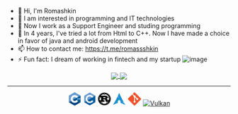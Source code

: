 - 👋 Hi, I'm Romashkin
- 👀 I am interested in programming and IT technologies
- 🌱 Now I work as a Support Engineer and studing programming
- 💞️ In 4 years, I've tried a lot from Html to C++. Now I have made a choice in favor of java and android development
- 📫 How to contact me: https://t.me/romassshkin
- ⚡ Fun fact: I dream of working in fintech and my startup
![image](https://github.com/RomashkinYer/RomashkinYer/assets/131952422/25c1e1ab-aabd-4897-ab33-ab2ff50ac494)

<p align="center">
	<a href="https://github.com/RomashkinYer?tab=repositories">
		<img align="center" height="195" src="https://github-readme-stats.vercel.app/api?username=C4e10VeK&count_private=false&show_icons=true&theme=gruvbox&rank_icon=github" />
		<img align="center" height="195" src="https://github-readme-stats.vercel.app/api/top-langs/?username=C4e10VeK&hide=css,html,shell,javascript,c%23&theme=gruvbox&layout=compact" />
	</a>
</p>

---
<div align="center">
	<a href="https://en.cppreference.com/" target="_blank"><img width="30" height="30" src="https://raw.githubusercontent.com/devicons/devicon/master/icons/cplusplus/cplusplus-original.svg" alt="C++" /></a>
	<a href="https://en.cppreference.com/" target="_blank"><img width="30" height="30" src="https://raw.githubusercontent.com/devicons/devicon/master/icons/c/c-original.svg" alt="C" /></a>
	<a href="https://www.rust-lang.org/" target="_blank"><img width="30" height="30" src="https://raw.githubusercontent.com/devicons/devicon/master/icons/rust/rust-original.svg" alt="Rust" /></a>
	<a href="https://archlinux.org/" target="_blank"><img width="30" height="30" src="https://raw.githubusercontent.com/devicons/devicon/master/icons/archlinux/archlinux-original.svg" alt="Linux" /></a>
	<a href="https://git-scm.com/" target="_blank"><img width="30" height="30" src="https://raw.githubusercontent.com/devicons/devicon/master/icons/git/git-original.svg" alt="Git" /></a>
	<a href="https://www.vulkan.org/" target="_blank"><img width="30" height="30" src="https://www.vulkan.org/user/themes/vulkan/images/favicon.png" alt="Vulkan" /></a>
</div>



<!---
RomashkinYer/RomashkinYer is a ✨ special ✨ repository because its `README.md` (this file) appears on your GitHub profile.
You can click the Preview link to take a look at your changes.
--->
